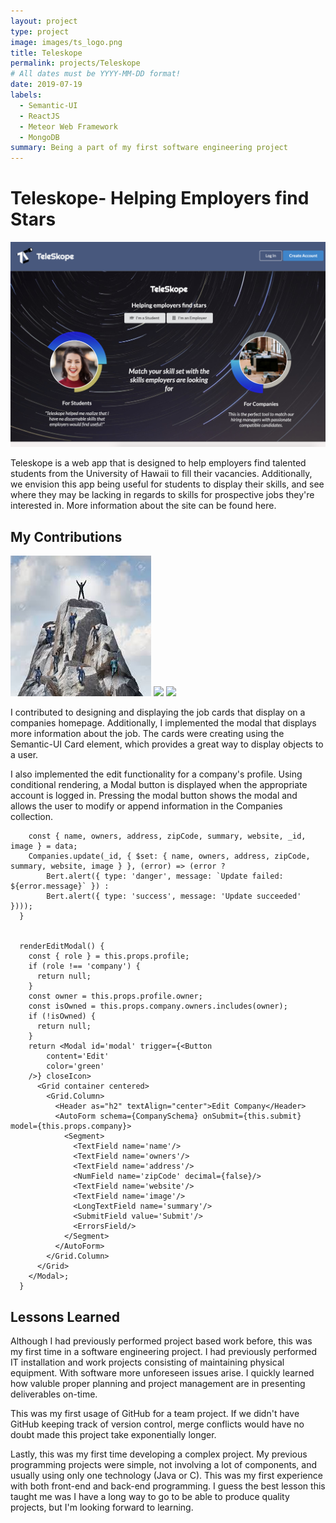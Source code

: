 ```yaml
---
layout: project
type: project
image: images/ts_logo.png
title: Teleskope
permalink: projects/Teleskope
# All dates must be YYYY-MM-DD format!
date: 2019-07-19
labels:
  - Semantic-UI
  - ReactJS
  - Meteor Web Framework
  - MongoDB
summary: Being a part of my first software engineering project
---
```


# Teleskope- Helping Employers find Stars
<img class="ui huge centered rounded image" src="../images/landing.png">

Teleskope is a web app that is designed to help employers find talented students from the University of Hawaii to fill their vacancies. Additionally, we envision this app being useful for students to display their skills, and see where they may be lacking in regards to skills for prospective jobs they're interested in. More information about the site can be found here.

## My Contributions
<img class="ui huge centered rounded image" src="../images/mountain.jpg">
<img class="ui huge centered rounded image" src="../images/ShowComany(2).png">
<img class="ui huge centered rounded image" src="../images/EditCompany(1).png">


I contributed to designing and displaying the job cards that display on a companies homepage. Additionally, I implemented the modal that displays more information about the job. The cards were creating using the Semantic-UI Card element, which provides a great way to display objects to a user.

I also implemented the edit functionality for a company's profile. Using conditional rendering, a Modal button is displayed when the appropriate account is logged in. Pressing the modal button shows the modal and allows the user to modify or append information in the Companies collection.


```  submit(data) {
    const { name, owners, address, zipCode, summary, website, _id, image } = data;
    Companies.update(_id, { $set: { name, owners, address, zipCode, summary, website, image } }, (error) => (error ?
        Bert.alert({ type: 'danger', message: `Update failed: ${error.message}` }) :
        Bert.alert({ type: 'success', message: 'Update succeeded' })));
  }


  renderEditModal() {
    const { role } = this.props.profile;
    if (role !== 'company') {
      return null;
    }
    const owner = this.props.profile.owner;
    const isOwned = this.props.company.owners.includes(owner);
    if (!isOwned) {
      return null;
    }
    return <Modal id='modal' trigger={<Button
        content='Edit'
        color='green'
    />} closeIcon>
      <Grid container centered>
        <Grid.Column>
          <Header as="h2" textAlign="center">Edit Company</Header>
          <AutoForm schema={CompanySchema} onSubmit={this.submit} model={this.props.company}>
            <Segment>
              <TextField name='name'/>
              <TextField name='owners'/>
              <TextField name='address'/>
              <NumField name='zipCode' decimal={false}/>
              <TextField name='website'/>
              <TextField name='image'/>
              <LongTextField name='summary'/>
              <SubmitField value='Submit'/>
              <ErrorsField/>
            </Segment>
          </AutoForm>
        </Grid.Column>
      </Grid>
    </Modal>;
  }
  ```
## Lessons Learned
Although I had previously performed project based work before, this was my first time in a software engineering project. I had previously performed IT installation and work projects consisting of maintaining physical equipment. With software more unforeseen issues arise. I quickly learned how valuble proper planning and project management are in presenting deliverables on-time.

This was my first usage of GitHub for a team project. If we didn't have GitHub keeping track of version control, merge conflicts would have no doubt made this project take exponentially longer. 

Lastly, this was my first time developing a complex project. My previous programming projects were simple, not involving a lot of components, and usually using only one technology (Java or C). This was my first experience with both front-end and back-end programming. I guess the best lesson this taught me was I have a long way to go to be able to produce quality projects, but I'm looking forward to learning.
